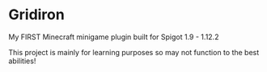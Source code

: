 # Gridiron
My FIRST Minecraft minigame plugin built for Spigot 1.9 - 1.12.2

This project is mainly for learning purposes so may not function to the best abilities!
